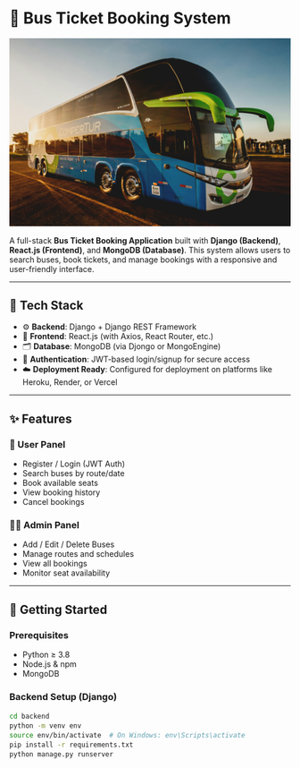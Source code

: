 # 🚌 Bus Ticket Booking System

![Bus Image](https://github.com/KumarGosala24/BookMyBus/blob/ef52981cf72438a8886a2a33a1a7a18cfdb28627/Bus.jpg)

A full-stack **Bus Ticket Booking Application** built with **Django (Backend)**, **React.js (Frontend)**, and **MongoDB (Database)**. This system allows users to search buses, book tickets, and manage bookings with a responsive and user-friendly interface.

---

## 🔧 Tech Stack

- ⚙️ **Backend**: Django + Django REST Framework  
- 🎨 **Frontend**: React.js (with Axios, React Router, etc.)  
- 🗂️ **Database**: MongoDB (via Djongo or MongoEngine)  
- 🔐 **Authentication**: JWT-based login/signup for secure access  
- ☁️ **Deployment Ready**: Configured for deployment on platforms like Heroku, Render, or Vercel

---

## ✨ Features

### 👥 User Panel
- Register / Login (JWT Auth)
- Search buses by route/date
- Book available seats
- View booking history
- Cancel bookings

### 🧑‍💼 Admin Panel
- Add / Edit / Delete Buses
- Manage routes and schedules
- View all bookings
- Monitor seat availability

---

## 🚀 Getting Started

### Prerequisites

- Python ≥ 3.8  
- Node.js & npm  
- MongoDB  

### Backend Setup (Django)

```bash
cd backend
python -m venv env
source env/bin/activate  # On Windows: env\Scripts\activate
pip install -r requirements.txt
python manage.py runserver


